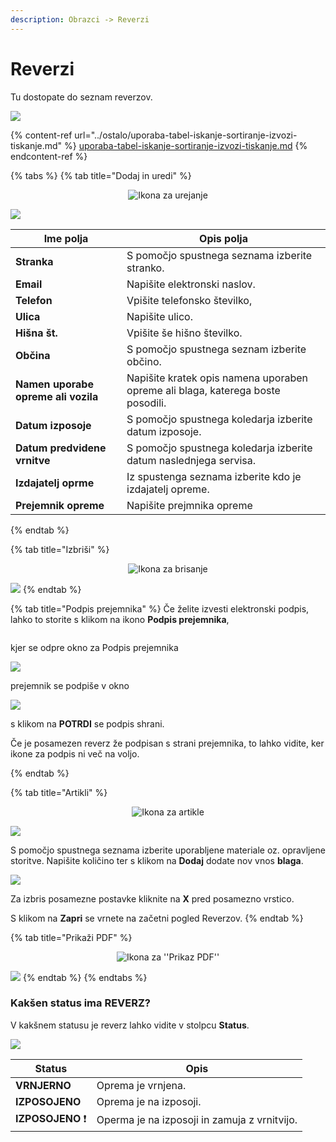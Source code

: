```yaml
---
description: Obrazci -> Reverzi
---
```


# Reverzi

Tu dostopate do seznam reverzov.

![](../.gitbook/assets/Obrazci_reverzi_pogled.PNG)

{% content-ref url="../ostalo/uporaba-tabel-iskanje-sortiranje-izvozi-tiskanje.md" %}
[uporaba-tabel-iskanje-sortiranje-izvozi-tiskanje.md](../ostalo/uporaba-tabel-iskanje-sortiranje-izvozi-tiskanje.md)
{% endcontent-ref %}

{% tabs %}
{% tab title="Dodaj in uredi" %}
<div align="center"><img src="../.gitbook/assets/Knjiga_ikona_pisalo (5).png" alt="Ikona za urejanje"></div>

![](../.gitbook/assets/Obrazci_reverzi_uredi.PNG)



| Ime polja                           | Opis polja                                                                      |
| ----------------------------------- | ------------------------------------------------------------------------------- |
| **Stranka**                         | S pomočjo spustnega seznama izberite stranko.                                   |
| **Email**                           | Napišite elektronski naslov.                                                    |
| **Telefon**                         | Vpišite telefonsko številko,                                                    |
| **Ulica**                           | Napišite ulico.                                                                 |
| **Hišna št.**                       | Vpišite še hišno številko.                                                      |
| **Občina**                          | S pomočjo spustnega seznam izberite občino.                                     |
| **Namen uporabe opreme ali vozila** | Napišite kratek opis namena uporaben opreme ali blaga, katerega boste posodili. |
| **Datum izposoje**                  | S pomočjo spustnega koledarja izberite datum izposoje.                          |
| **Datum predvidene vrnitve**        | S pomočjo spustnega koledarja izberite datum naslednjega servisa.               |
| **Izdajatelj oprme**                | Iz spustenga seznama izberite kdo je izdajatelj opreme.                         |
| **Prejemnik opreme**                | Napišite prejmnika opreme                                                       |
{% endtab %}

{% tab title="Izbriši" %}
<div align="center"><img src="../.gitbook/assets/Knjiga_ikona_izbris.png" alt="Ikona za brisanje"></div>

![](../.gitbook/assets/Obrazci_reverzi_izbrisi.PNG)
{% endtab %}

{% tab title="Podpis prejemnika" %}
Če želite izvesti elektronski podpis, lahko to storite s klikom na ikono **Podpis prejemnika**,&#x20;

<div align="center"><img src="../.gitbook/assets/podpis_ikona (1).png" alt=""></div>

kjer se odpre okno za Podpis prejemnika

![](../.gitbook/assets/Obrazci_reverzi_podpis.PNG)

prejemnik se podpiše v okno

![](../.gitbook/assets/Obrazci_reverzi_podpis2.PNG)

s klikom na **POTRDI** se podpis shrani.&#x20;

Če je posamezen reverz že podpisan s strani prejemnika, to lahko vidite, ker ikone za podpis ni več na voljo.

<div align="center"><img src="../.gitbook/assets/podpis_ikona2.png" alt=""></div>
{% endtab %}

{% tab title="Artikli" %}
<div align="center"><img src="../.gitbook/assets/Knjiga_ikona_predogled (3).png" alt="Ikona za artikle"></div>

![](../.gitbook/assets/Obrazci_reverzi_artikel_pogled.PNG)

S pomočjo spustnega seznama izberite uporabljene materiale oz. opravljene storitve. Napišite količino ter s klikom na **Dodaj** dodate nov vnos **blaga**.

![](../.gitbook/assets/Obrazci_reverzi_artikel_dodaj_blago.PNG)

Za izbris posamezne postavke kliknite na **X** pred posamezno vrstico.

S klikom na **Zapri** se vrnete na začetni pogled Reverzov.
{% endtab %}

{% tab title="Prikaži PDF" %}
<div align="center"><img src="../.gitbook/assets/Knjiga_ikona_tisk (1).png" alt="Ikona za &#x27;&#x27;Prikaz PDF&#x27;&#x27;"></div>

![](../.gitbook/assets/Obrazci_reverzi_tiskaj.PNG)
{% endtab %}
{% endtabs %}

### Kakšen status ima REVERZ?

V kakšnem statusu je reverz lahko vidite v stolpcu **Status**.

![](../.gitbook/assets/Obrazci_reverzi_status.PNG)

| Status                       | Opis                                         |
| ---------------------------- | -------------------------------------------- |
| **VRNJERNO**                 | Oprema je vrnjena.                           |
| **IZPOSOJENO**               | Oprema je na izposoji.                       |
| **IZPOSOJENO** :exclamation: | Operma je na izposoji in zamuja z vrnitvijo. |
